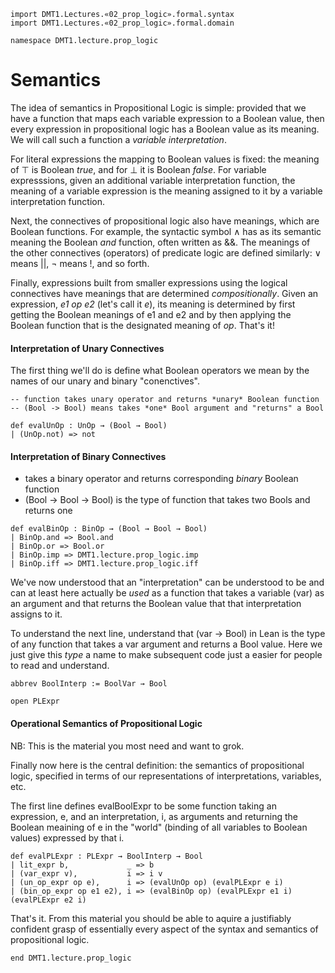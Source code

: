 ```lean
import DMT1.Lectures.«02_prop_logic».formal.syntax
import DMT1.Lectures.«02_prop_logic».formal.domain

namespace DMT1.lecture.prop_logic
```

# Semantics

The idea of semantics in Propositional Logic is simple:
provided that we have a function that maps each variable
expression to a Boolean value, then  every expression in
propositional logic has a Boolean value as its meaning.
We will call such a function a *variable interpretation*.

For literal expressions the mapping to Boolean values is
fixed: the meaning of ⊤ is Boolean *true*, and for ⊥ it
is Boolean *false*. For variable expresssions, given an
additional variable interpretation function, the meaning
of a variable expression is the meaning assigned to it
by a variable interpretation function.

Next, the connectives of propositional logic also have
meanings, which are Boolean functions. For example, the
syntactic symbol ∧ has as its semantic meaning the Boolean
*and* function, often written as &&. The meanings of the
other connectives (operators) of predicate logic are defined
similarly: ∨ means ||, ¬ means !, and so forth.

Finally, expressions built from smaller expressions using
the logical connectives have meanings that are determined
*compositionally*. Given an expression, *e1 op e2* (let's
call it *e*), its meaning is determined by first getting
the Boolean meanings of e1 and e2 and by then applying the
Boolean function that is the designated meaning of *op*.
That's it!

#### Interpretation of Unary Connectives

The first thing we'll do is define what Boolean operators
we mean by the names of our unary and binary "conenctives".

```lean
-- function takes unary operator and returns *unary* Boolean function
-- (Bool -> Bool) means takes *one* Bool argument and "returns" a Bool

def evalUnOp : UnOp → (Bool → Bool)
| (UnOp.not) => not
```


#### Interpretation of Binary Connectives

- takes a binary operator and returns corresponding *binary* Boolean function
- (Bool → Bool → Bool) is the type of function that takes two Bools and returns one

```lean
def evalBinOp : BinOp → (Bool → Bool → Bool)
| BinOp.and => Bool.and
| BinOp.or => Bool.or
| BinOp.imp => DMT1.lecture.prop_logic.imp
| BinOp.iff => DMT1.lecture.prop_logic.iff
```

We've now understood that an "interpretation" can be understood
to be and can at least here actually be *used* as a function that
takes a variable (var) as an argument and that returns the Boolean
value that that interpretation assigns to it.

To understand the next line, understand that (var → Bool) in Lean
is the type of any function that takes a var argument and returns a
Bool value. Here we just give this *type* a name to make subsequent
code just a easier for people to read and understand.

```lean
abbrev BoolInterp := BoolVar → Bool

open PLExpr
```

#### Operational Semantics of Propositional Logic

NB: This is the material you most need and want to grok.

Finally now here is the central definition: the semantics of
propositional logic, specified in terms of our representations
of interpretations, variables, etc.

The first line defines evalBoolExpr to be some function taking
an expression, e, and an interpretation, i, as arguments and
returning the Boolean meaining of e in the "world" (binding
of all variables to Boolean values) expressed by that i.

```lean
def evalPLExpr : PLExpr → BoolInterp → Bool
| lit_expr b,             _ => b
| (var_expr v),           i => i v
| (un_op_expr op e),      i => (evalUnOp op) (evalPLExpr e i)
| (bin_op_expr op e1 e2), i => (evalBinOp op) (evalPLExpr e1 i) (evalPLExpr e2 i)
```

That's it. From this material you should be able to aquire
a justifiably confident grasp of essentially every aspect
of the syntax and semantics of propositional logic.

```lean
end DMT1.lecture.prop_logic
```
